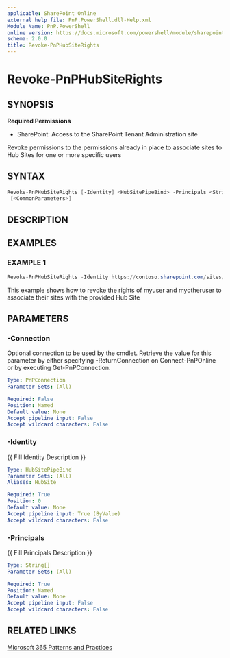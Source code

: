 ```yaml
---
applicable: SharePoint Online
external help file: PnP.PowerShell.dll-Help.xml
Module Name: PnP.PowerShell
online version: https://docs.microsoft.com/powershell/module/sharepoint-pnp/revoke-pnphubsiterights
schema: 2.0.0
title: Revoke-PnPHubSiteRights
---
```


# Revoke-PnPHubSiteRights

## SYNOPSIS

**Required Permissions**

* SharePoint: Access to the SharePoint Tenant Administration site

Revoke permissions to the permissions already in place to associate sites to Hub Sites for one or more specific users

## SYNTAX

```powershell
Revoke-PnPHubSiteRights [-Identity] <HubSitePipeBind> -Principals <String[]> [-Connection <PnPConnection>]
 [<CommonParameters>]
```

## DESCRIPTION

## EXAMPLES

### EXAMPLE 1
```powershell
Revoke-PnPHubSiteRights -Identity https://contoso.sharepoint.com/sites/hubsite -Principals "myuser@mydomain.com","myotheruser@mydomain.com"
```

This example shows how to revoke the rights of myuser and myotheruser to associate their sites with the provided Hub Site

## PARAMETERS

### -Connection
Optional connection to be used by the cmdlet. Retrieve the value for this parameter by either specifying -ReturnConnection on Connect-PnPOnline or by executing Get-PnPConnection.

```yaml
Type: PnPConnection
Parameter Sets: (All)

Required: False
Position: Named
Default value: None
Accept pipeline input: False
Accept wildcard characters: False
```

### -Identity
{{ Fill Identity Description }}

```yaml
Type: HubSitePipeBind
Parameter Sets: (All)
Aliases: HubSite

Required: True
Position: 0
Default value: None
Accept pipeline input: True (ByValue)
Accept wildcard characters: False
```

### -Principals
{{ Fill Principals Description }}

```yaml
Type: String[]
Parameter Sets: (All)

Required: True
Position: Named
Default value: None
Accept pipeline input: False
Accept wildcard characters: False
```

## RELATED LINKS

[Microsoft 365 Patterns and Practices](https://aka.ms/m365pnp)
